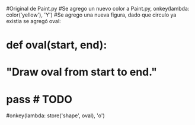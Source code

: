 #Original de Paint.py
#Se agrego un nuevo color a Paint.py, onkey(lambda: color('yellow'), 'Y')
#Se agrego una nueva figura, dado que circulo ya existia se agregó oval:
# def oval(start, end):
#    "Draw oval  from start to end."
#    pass  # TODO
#onkey(lambda: store('shape', oval), 'o')
